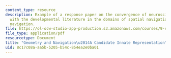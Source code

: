```yaml
---
content_type: resource
description: Example of a response paper on the convergence of neuroscience literature
  with the developmental literature in the domains of spatial navigation and geometry-based
  navigation.
file: https://ol-ocw-studio-app-production.s3.amazonaws.com/courses/9-s915-developmental-cognitive-neuroscience-spring-2012/8c17c08aaa5b5205b54c854ea2e0ba01_MIT9_S915S12_sample_wk2.pdf
file_type: application/pdf
resourcetype: Document
title: "Geometry and Navigation\u2014A Candidate Innate Representation"
uid: 8c17c08a-aa5b-5205-b54c-854ea2e0ba01
---
```

